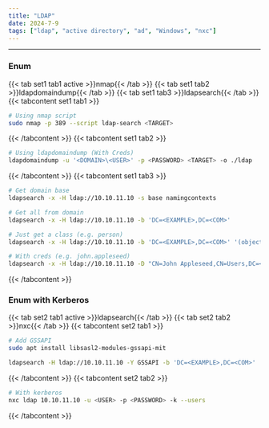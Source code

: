 ```yaml
---
title: "LDAP"
date: 2024-7-9
tags: ["ldap", "active directory", "ad", "Windows", "nxc"]
---
```


---
### Enum

{{< tab set1 tab1 active >}}nmap{{< /tab >}}
{{< tab set1 tab2 >}}ldapdomaindump{{< /tab >}}
{{< tab set1 tab3 >}}ldapsearch{{< /tab >}}
{{< tabcontent set1 tab1 >}}

<div>

```bash
# Using nmap script
sudo nmap -p 389 --script ldap-search <TARGET>
```

</div>

{{< /tabcontent >}}
{{< tabcontent set1 tab2 >}}

<div>

```bash
# Using ldapdomaindump (With Creds)
ldapdomaindump -u '<DOMAIN>\<USER>' -p <PASSWORD> <TARGET> -o ./ldap
```

</div>

{{< /tabcontent >}}
{{< tabcontent set1 tab3 >}}

<div>

```bash
# Get domain base
ldapsearch -x -H ldap://10.10.11.10 -s base namingcontexts
```

```bash
# Get all from domain
ldapsearch -x -H ldap://10.10.11.10 -b 'DC=<EXAMPLE>,DC=<COM>'
```

```bash
# Just get a class (e.g. person)
ldapsearch -x -H ldap://10.10.11.10 -b 'DC=<EXAMPLE>,DC=<COM>' '(objectClass=person)'
```

```bash
# With creds (e.g. john.appleseed)
ldapsearch -x -H ldap://10.10.11.10 -D "CN=John Appleseed,CN=Users,DC=<EXAMPLE>,DC=<COM>" -w <PASSWORD> -b 'DC=<EXAMPLE>,DC=<COM>'
```

</div>

{{< /tabcontent >}}

### Enum with Kerberos

{{< tab set2 tab1 active >}}ldapsearch{{< /tab >}}
{{< tab set2 tab2 >}}nxc{{< /tab >}}
{{< tabcontent set2 tab1 >}}

<div>

```bash
# Add GSSAPI
sudo apt install libsasl2-modules-gssapi-mit
```

```bash
ldapsearch -H ldap://10.10.11.10 -Y GSSAPI -b 'DC=<EXAMPLE>,DC=<COM>'
```

</div>

{{< /tabcontent >}}
{{< tabcontent set2 tab2 >}}

<div>

```bash
# With kerberos
nxc ldap 10.10.11.10 -u <USER> -p <PASSWORD> -k --users
```

</div>

{{< /tabcontent >}}

<br>